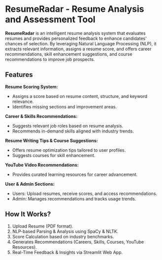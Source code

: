 ResumeRadar - Resume Analysis and Assessment Tool
=================================================
**ResumeRadar** is an intelligent resume analysis system that evaluates resumes and provides personalized feedback to enhance candidates' chances of selection. By leveraging Natural Language Processing (NLP), it extracts relevant information, assigns a resume score, and offers career recommendations, skill enhancement suggestions, and course recommendations to improve job prospects.

Features
--------
**Resume Scoring System:**
* Assigns a score based on resume content, structure, and keyword relevance.
* Identifies missing sections and improvement areas.

**Career & Skills Recommendations:**
* Suggests relevant job roles based on resume analysis.
* Recommends in-demand skills aligned with industry trends.

**Resume Writing Tips & Course Suggestions:**
* Offers resume optimization tips tailored to user profiles.
* Suggests courses for skill enhancement.

**YouTube Video Recommendations:** 
* Provides curated learning resources for career advancement.

**User & Admin Sections:**
* Users: Upload resumes, receive scores, and access recommendations.
* Admin: Manages recommendations and tracks usage trends.

How It Works?
---------------------
1. Upload Resume (PDF format).
2. NLP-based Parsing & Analysis using SpaCy & NLTK.
3. Score Calculation based on industry benchmarks.
4. Generates Recommendations (Careers, Skills, Courses, YouTube Resources).
5. Real-Time Feedback & Insights via Streamlit Web App.
